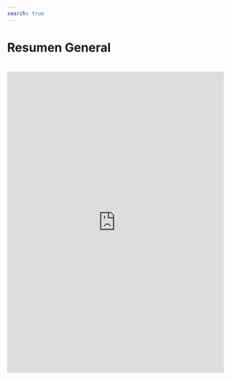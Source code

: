 ```yaml
---
search: true
---
```


# Resumen General

<iframe src="https://widgets.modyo.com/inversiones/resumen-general" width="100%" height="700px" frameBorder="0"  style="overflow:auto;margin-top:20px;"/>

